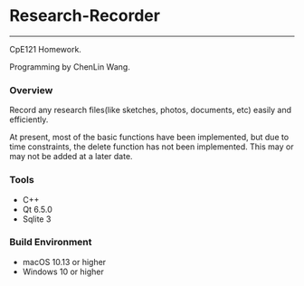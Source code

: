 # Research-Recorder

-----------

CpE121 Homework.

Programming by ChenLin Wang.

### Overview

Record any research files(like sketches, photos, documents, etc) easily and efficiently.

At present, most of the basic functions have been implemented, but due to time constraints, the delete function has not been implemented. This may or may not be added at a later date.



 ### Tools

* C++
* Qt 6.5.0
* Sqlite 3



### Build Environment

* macOS 10.13 or higher
* Windows 10 or higher